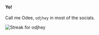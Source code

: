 #### Yo! 
Call me Odee, `odjhey` in most of the socials.

![Streak for odjhey](https://github-readme-streak-stats.herokuapp.com/?user=odjhey&theme=dracula)
